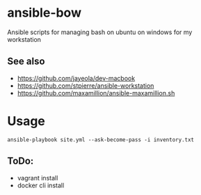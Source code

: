 # ansible-bow
Ansible scripts for managing bash on ubuntu on windows for my workstation

## See also
- https://github.com/jayeola/dev-macbook
- https://github.com/stpierre/ansible-workstation
- https://github.com/maxamillion/ansible-maxamillion.sh

# Usage
```
ansible-playbook site.yml --ask-become-pass -i inventory.txt
```

## ToDo:
- vagrant install
- docker cli install